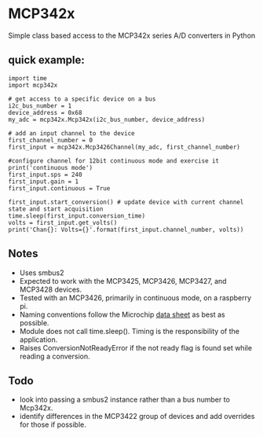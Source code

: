 # MCP342x
Simple class based access to the MCP342x series A/D converters in Python

## quick example:

    import time                                                                                           
    import mcp342x                                                                           

    # get access to a specific device on a bus                                                             
    i2c_bus_number = 1
    device_address = 0x68
    my_adc = mcp342x.Mcp342x(i2c_bus_number, device_address)

    # add an input channel to the device                                                                   
    first_channel_number = 0
    first_input = mcp342x.Mcp3426Channel(my_adc, first_channel_number)

    #configure channel for 12bit continuous mode and exercise it                                           
    print('continuous mode')
    first_input.sps = 240
    first_input.gain = 1
    first_input.continuous = True
    
    first_input.start_conversion() # update device with current channel state and start acquisition        
    time.sleep(first_input.conversion_time)
    volts = first_input.get_volts()
    print('Chan{}: Volts={}'.format(first_input.channel_number, volts))
   
## Notes
 * Uses smbus2
 * Expected to work with the MCP3425, MCP3426, MCP3427, and MCP3428 devices.
 * Tested with an MCP3426, primarily in continuous mode, on a raspberry pi.
 * Naming conventions follow the Microchip [data sheet](http://ww1.microchip.com/downloads/en/DeviceDoc/22226a.pdf) as best as possible.
 * Module does not call time.sleep().  Timing is the responsibility of the application.
 * Raises ConversionNotReadyError if the not ready flag is found set while reading a conversion.
 
 ## Todo
  * look into passing a smbus2 instance rather than a bus number to Mcp342x. 
  * identify differences in the MCP3422 group of devices and add overrides for those if possible.
